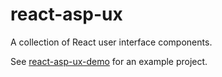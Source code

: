 # react-asp-ux
A collection of React user interface components.

See [react-asp-ux-demo](https://github.com/aspyrx/react-asp-ux-demo) for an
example project.


